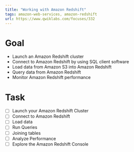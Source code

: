 ```yaml
---
title: "Working with Amazon Redshift"
tags: amazon-web-services, amazon-redshift
url: https://www.qwiklabs.com/focuses/332
---
```


# Goal
- Launch an Amazon Redshift cluster
- Connect to Amazon Redshift by using SQL client software
- Load data from Amazon S3 into Amazon Redshift
- Query data from Amazon Redshift
- Monitor Amazon Redshift performance

# Task
- [ ] Launch your Amazon Redshift Cluster
- [ ] Connect to Amazon Redshift
- [ ] Load data
- [ ] Run Queries
- [ ] Joining tables
- [ ] Analyze Performance
- [ ] Explore the Amazon Redshift Console
